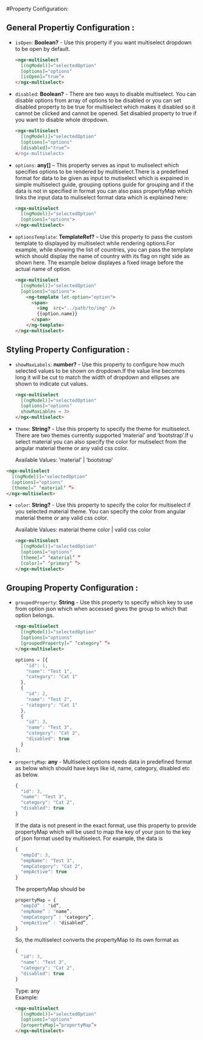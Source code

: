 #Property Configuration:

## General  Propertiy Configuration :

- `isOpen`: **Boolean?** -
Use this property if you want multiselect dropdown to be open by default.  

  ```html
  <ngx-multiselect 
    [(ngModel)]="selectedOption"
    [options]="options"
    [isOpen]=”true”>
  </ngx-multiselect>
  ```

- `disabled`: **Boolean?** -
  There are two ways to disable multiselect. You can disable options from array of options to be disabled or you can set disabled property to be true for multiselect which makes it disabled so it cannot be clicked and cannot be opened.
  	Set disabled property to true if you want to disable whole dropdown.  

  ```html
  <ngx-multiselect 
    [(ngModel)]="selectedOption"
    [options]="options"
    [disabled]="true”>
  </ngx-multiselect>
  ```

- `options`: **any[]** –
This property serves as input to muliselect which specifies options to be rendered by mulitiselect.There is a predefined format for data to be given as input to mutiselect which is expained in simple multiselect guide, grouping options guide for grouping and if the data is not in specified in format you can also pass propertyMap which links the input data to muliselect format data which is explained here:                     
  
  ```html
  <ngx-multiselect 
    [(ngModel)]="selectedOption"
    [options]="options">
  </ngx-multiselect>
  ```

- `optionsTemplate`: **TemplateRef<any>?** –
Use this property to pass the custom template to displayed by multiselect while rendering options.For example, while showing the list of countries, you can pass the template which should display the name of country with its flag on right side as shown here. The example below displayes a fixed image before the actual name of option.  
 
  ```html
  <ngx-multiselect 
    [(ngModel)]="selectedOption"
    [options]="options">
      <ng-template let-option="option">
        <span>
          <img  src="../path/to/img" />
          {{option.name}}
        </span>	
      </ng-template>
  </ngx-multiselect>
  ```
 
## Styling Property Configuration :

- `showMaxLabels`: **number?** -
Use this property to configure how much selected values to be shown on dropdown.If the value line becomes long it will be cut to match the width of dropdown and ellipses are shown to indicate cut values.

  ```html 
  <ngx-multiselect
    [(ngModel)]="selectedOption"
    [options]="options"
    showMaxLables = 3>
  </ngx-multiselect>
  ```

- `theme`: **String?** -
Use this property to specify the theme for multiselect. There are two themes currently supported ‘material’ and ‘bootstrap’.If u select material you can also specify the color for mutiselect from the angular material theme or any valid  css color.

  Available Values: ‘material’ | ‘bootstrap’  

```html 
<ngx-multiselect 
  [(ngModel)]="selectedOption"
  [options]="options"
  [theme]=” ‘material’ ”>
</ngx-multiselect>
```

- `color`: **String?** -
Use this property to specify the color for multiselect if you selected material theme. You can specify the color from angular material theme or any valid  css color.  

  Available Values: material theme color | valid css color  


  ```html 
  <ngx-multiselect 
    [(ngModel)]="selectedOption"
    [options]="options"
    [theme]=” ‘material’ ”
    [color]=” ‘primary’ ”>
  </ngx-multiselect>
  ```
	
 
## Grouping Property Configuration :
	
- `groupedProperty`: **String** -
Use this property to specify which key to use from option json which when accessed gives the group to which that option belongs.  

  ``` html  
  <ngx-multiselect 
    [(ngModel)]="selectedOption"
    [options]="options"
    [groupedProperty]=” ’category’ ”>
  </ngx-multiselect>
  ```

  ```js 
  options = [{
      "id": 1,
      "name": "Test 1",
      "category": "Cat 1"
    },
    {
      "id": 2,
      "name": "Test 2",
    - "category": "Cat 1"
    },
    {
      "id": 3,
      "name": "Test 3",
      "category": "Cat 2",
      "disabled": true
    }
  ];
  ```

- `propertyMap`: **any** -
Multiselect options needs data in predefined format as below which should have keys like id, name, category, disabled etc as below.  

  ```js
  {
    "id": 3,
    "name": "Test 3",
    "category": "Cat 2",
    "disabled": true
  }
  ```
  If  the data is not present in the exact format, use this property to provide propertyMap which will be used to map the key of your json to the key of json format used by multiselect. For example, the data is
  ```js
  {
    "empId": 3,
    "empName": "Test 3",
    "empCategory": "Cat 2",
    "empActive": true
  }
  ```
  The propertyMap should be
  ```js
  propertyMap = {
    "empId” : "id”,
    "empName” : "name”,
    "empCategory” : "category”,
    "empActive” : "disabled”,
  }
  ```
  So, the multiselect converts the propertyMap to its own format as 
  ```js
  {
    "id": 3,
    "name": "Test 3",
    "category": "Cat 2",
    "disabled": true
  }
  ```
    Type: any  
    Example:  
  ```html 
  <ngx-multiselect 
    [(ngModel)]="selectedOption"
    [options]="options"
    [propertyMap]=”propertyMap”>
  </ngx-multiselect>
  ```